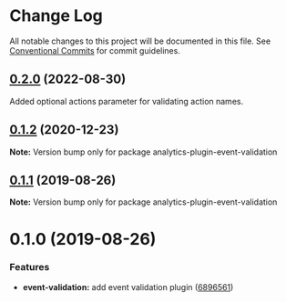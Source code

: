 # Change Log

All notable changes to this project will be documented in this file.
See [Conventional Commits](https://conventionalcommits.org) for commit guidelines.

## [0.2.0](https://github.com/DavidWells/analytics/compare/analytics-plugin-event-validation@0.1.2...analytics-plugin-event-validation@0.2.0) (2022-08-30)

Added optional actions parameter for validating action names.

## [0.1.2](https://github.com/DavidWells/analytics/compare/analytics-plugin-event-validation@0.1.1...analytics-plugin-event-validation@0.1.2) (2020-12-23)

**Note:** Version bump only for package analytics-plugin-event-validation

## [0.1.1](https://github.com/DavidWells/analytics/compare/analytics-plugin-event-validation@0.1.0...analytics-plugin-event-validation@0.1.1) (2019-08-26)

**Note:** Version bump only for package analytics-plugin-event-validation

# 0.1.0 (2019-08-26)

### Features

* **event-validation:** add event validation plugin ([6896561](https://github.com/DavidWells/analytics/commit/6896561))
